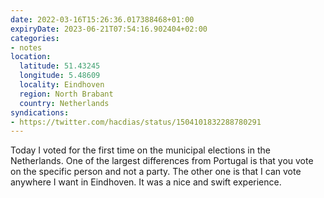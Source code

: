 ```yaml
---
date: 2022-03-16T15:26:36.017388468+01:00
expiryDate: 2023-06-21T07:54:16.902404+02:00
categories:
- notes
location:
  latitude: 51.43245
  longitude: 5.48609
  locality: Eindhoven
  region: North Brabant
  country: Netherlands
syndications:
- https://twitter.com/hacdias/status/1504101832288780291
---
```


Today I voted for the first time on the municipal elections in the Netherlands. One of the largest differences from Portugal is that you vote on the specific person and not a party. The other one is that I can vote anywhere I want in Eindhoven. It was a nice and swift experience.
